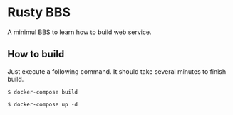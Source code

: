 # Rusty BBS

A minimul BBS to learn how to build web service.

## How to build
Just execute a following command. It should take several minutes to finish build.

```
$ docker-compose build

$ docker-compose up -d
```
